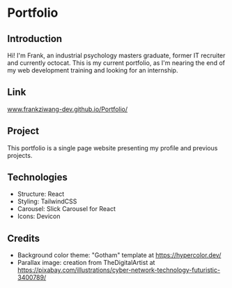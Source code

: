 # Portfolio
## Introduction
Hi! I'm Frank, an industrial psychology masters graduate, former IT recruiter and currently octocat.
This is my current portfolio, as I'm nearing the end of my web development training and looking for an internship.
## Link
www.frankziwang-dev.github.io/Portfolio/
## Project
This portfolio is a single page website presenting my profile and previous projects.
## Technologies
- Structure: React
- Styling: TailwindCSS
- Carousel: Slick Carousel for React
- Icons: Devicon
## Credits  
- Background color theme: "Gotham" template at https://hypercolor.dev/
- Parallax image: creation from TheDigitalArtist at https://pixabay.com/illustrations/cyber-network-technology-futuristic-3400789/